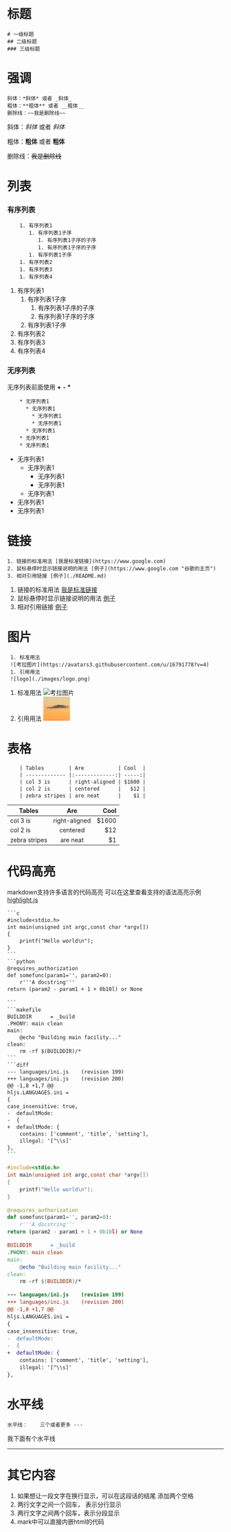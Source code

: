 # 标题

    # 一级标题
    ## 二级标题
    ### 三级标题

# 强调

    斜体：*斜体* 或者 _斜体_
    粗体：**粗体** 或者 __粗体__
    删除线：~~我是删除线~~

斜体：*斜体* 或者 _斜体_

粗体：**粗体** 或者 __粗体__

删除线：~~我是删除线~~

# 列表

### 有序列表

```
    1. 有序列表1
       1. 有序列表1子序
          1. 有序列表1子序的子序
          1. 有序列表1子序的子序
       1. 有序列表1子序
    1. 有序列表2
    1. 有序列表3
    1. 有序列表4
```

 1. 有序列表1
    1. 有序列表1子序
       1. 有序列表1子序的子序
       2. 有序列表1子序的子序
    2. 有序列表1子序
 2. 有序列表2
 3. 有序列表3
 4. 有序列表4

### 无序列表

无序列表前面使用 **+**  **-** **\***

```
    * 无序列表1
      * 无序列表1
        * 无序列表1
        * 无序列表1
      * 无序列表1
    * 无序列表1
    * 无序列表1
```

* 无序列表1
   * 无序列表1
     * 无序列表1
     * 无序列表1
   * 无序列表1
* 无序列表1
* 无序列表1

# 链接

    1. 链接的标准用法 [我是标准链接](https://www.google.com)
    2. 鼠标悬停时显示链接说明的用法 [例子](https://www.google.com "谷歌的主页")
    3. 相对引用链接 [例子](./README.md)


 1. 链接的标准用法 [我是标准链接](https://www.google.com)
 2. 鼠标悬停时显示链接说明的用法 [例子](https://www.google.com "谷歌的主页")
 3. 相对引用链接 [例子](./README.md)

# 图片 

     1. 标准用法
     ![考拉图片](https://avatars3.githubusercontent.com/u/16791778?v=4)
     1. 引用用法
     ![logo](./images/logo.png)

1. 标准用法
   ![考拉图片](https://avatars3.githubusercontent.com/u/16791778?v=4)
2. 引用用法
   ![logo](./images/logo.png)

# 表格

```
    | Tables        | Are           | Cool  |
    | ------------- |:-------------:| -----:|
    | col 3 is      | right-aligned | $1600 |
    | col 2 is      | centered      |   $12 |
    | zebra stripes | are neat      |    $1 |
```

| Tables        | Are           | Cool  |
| ------------- |:-------------:| -----:|
| col 3 is      | right-aligned | $1600 |
| col 2 is      | centered      |   $12 |
| zebra stripes | are neat      |    $1 |

# 代码高亮

markdown支持许多语言的代码高亮 可以在这里查看支持的语法高亮示例[highlight.js](https://highlightjs.org/static/demo/)

    ```c
    #include<stdio.h>
    int main(unsigned int argc,const char *argv[])
    {
        printf("Hello world\n");   
    }
    ```
    ```python
    @requires_authorization
    def somefunc(param1='', param2=0):
        r'''A docstring'''
    return (param2 - param1 + 1 + 0b10l) or None

    ```
    ```makefile
    BUILDDIR      = _build
    .PHONY: main clean
    main:
        @echo "Building main facility..."
    clean:
        rm -rf $(BUILDDIR)/*
    ```
    ```diff
    --- languages/ini.js    (revision 199)
    +++ languages/ini.js    (revision 200)
    @@ -1,8 +1,7 @@
    hljs.LANGUAGES.ini =
    {
    case_insensitive: true,
    -  defaultMode:
    -  {
    +  defaultMode: {
        contains: ['comment', 'title', 'setting'],
        illegal: '[^\\s]'
    },
    ```

```c
#include<stdio.h>
int main(unsigned int argc,const char *argv[])
{
    printf("Hello world\n");   
}
```
```python
@requires_authorization
def somefunc(param1='', param2=0):
    r'''A docstring'''
return (param2 - param1 + 1 + 0b10l) or None

```
```makefile
BUILDDIR      = _build
.PHONY: main clean
main:
    @echo "Building main facility..."
clean:
    rm -rf $(BUILDDIR)/*
```
```diff
--- languages/ini.js    (revision 199)
+++ languages/ini.js    (revision 200)
@@ -1,8 +1,7 @@
hljs.LANGUAGES.ini =
{
case_insensitive: true,
-  defaultMode:
-  {
+  defaultMode: {
    contains: ['comment', 'title', 'setting'],
    illegal: '[^\\s]'
},
```

# 水平线

    水平线：    三个或者更多 ---   

我下面有个水平线

---

# 其它内容
1. 如果想让一段文字在换行显示，可以在这段话的结尾 添加两个空格
2. 两行文字之间一个回车， 表示分行显示
3. 两行文字之间两个回车，表示分段显示
4. mark中可以直接内嵌html的代码
  
